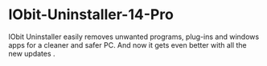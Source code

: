 # IObit-Uninstaller-14-Pro
IObit Uninstaller easily removes unwanted programs, plug-ins and windows apps for a cleaner and safer PC. And now it gets even better with all the new updates .
